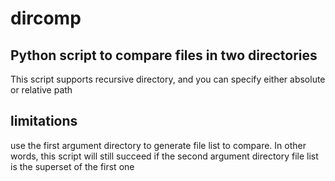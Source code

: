 # dircomp


## Python script to compare files in two directories

This script supports recursive directory, and you can specify either absolute or relative path

## limitations

use the first argument directory to generate file list to compare. In other words, this script will still succeed if the second argument directory file list is the superset of the first one
